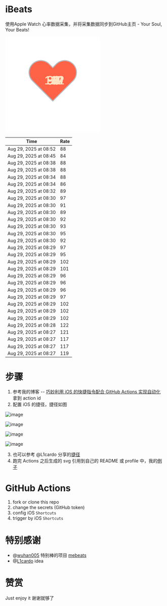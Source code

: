 # iBeats
使用Apple Watch 心率数据采集，并将采集数据同步到GitHub主页 - Your Soul, Your Beats!

![](./files/heart.svg)

<!--START_SECTION:my_heart_rate-->
| Time | Rate | 
 | ---- | ---- | 
| Aug 29, 2025 at 08:52 | 88 |
| Aug 29, 2025 at 08:45 | 84 |
| Aug 29, 2025 at 08:38 | 88 |
| Aug 29, 2025 at 08:38 | 88 |
| Aug 29, 2025 at 08:34 | 88 |
| Aug 29, 2025 at 08:34 | 86 |
| Aug 29, 2025 at 08:32 | 89 |
| Aug 29, 2025 at 08:30 | 97 |
| Aug 29, 2025 at 08:30 | 91 |
| Aug 29, 2025 at 08:30 | 89 |
| Aug 29, 2025 at 08:30 | 92 |
| Aug 29, 2025 at 08:30 | 93 |
| Aug 29, 2025 at 08:30 | 95 |
| Aug 29, 2025 at 08:30 | 92 |
| Aug 29, 2025 at 08:29 | 97 |
| Aug 29, 2025 at 08:29 | 95 |
| Aug 29, 2025 at 08:29 | 102 |
| Aug 29, 2025 at 08:29 | 101 |
| Aug 29, 2025 at 08:29 | 96 |
| Aug 29, 2025 at 08:29 | 96 |
| Aug 29, 2025 at 08:29 | 96 |
| Aug 29, 2025 at 08:29 | 97 |
| Aug 29, 2025 at 08:29 | 102 |
| Aug 29, 2025 at 08:29 | 102 |
| Aug 29, 2025 at 08:29 | 102 |
| Aug 29, 2025 at 08:28 | 122 |
| Aug 29, 2025 at 08:27 | 121 |
| Aug 29, 2025 at 08:27 | 117 |
| Aug 29, 2025 at 08:27 | 117 |
| Aug 29, 2025 at 08:27 | 119 |

<!--END_SECTION:my_heart_rate-->

# 步骤
1. 参考我的博客 -- [巧妙利用 iOS 的快捷指令配合 GitHub Actions 实现自动化](https://github.com/yihong0618/gitblog/issues/198) 拿到 action id
2. 配置 iOS 的捷径，捷径如图

![image](https://user-images.githubusercontent.com/15976103/122154218-0db0b480-ce97-11eb-93bb-5aec07c558dc.png)

![image](https://user-images.githubusercontent.com/15976103/122154236-186b4980-ce97-11eb-8e4b-70551a0391ae.png)

![image](https://user-images.githubusercontent.com/15976103/122154268-2d47dd00-ce97-11eb-902e-3acf292265a9.png)

![image](https://user-images.githubusercontent.com/15976103/122174055-fa144680-ceb4-11eb-9be2-3eb83cd516f7.png)

3. 也可以参考 @L1cardo 分享的[捷径](https://www.icloud.com/shortcuts/6ab6047b459c41ad822ad6b94b1c03d4)
4. 跑完 Actions 之后生成的 svg 引用到自己的 README 或 profile 中，我的[例子](https://github.com/yihong0618) 

# GitHub Actions

1. fork or clone this repo
2. change the secrets (GitHub token)
3. config iOS `Shortcuts` 
4. trigger by iOS `Shortcuts`

# 特别感谢
- @[wuhan005](https://github.com/wuhan005) 特别棒的项目 [mebeats](https://github.com/wuhan005/mebeats)
- @[L1cardo](https://github.com/L1cardo) idea

# 赞赏
Just enjoy it
谢谢就够了
